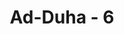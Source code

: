 ---
title: "Ad-Duha - 6"
no: 6
arabic_no: ٦
ayah: اَلَمْ يَجِدْكَ يَتِيْمًا فَاٰوٰىۖ
translation: "Bukankah Dia mendapatimu sebagai seorang yatim, lalu Dia melindungi(mu),"
tafsir: "Dalam ayat ini, Allah mengingatkan nikmat yang pernah diterima Nabi Muhammad dengan mengatakan, \"Bukankah engkau hai Muhammad seorang anak yatim, tidak mempunyai ayah yang bertanggung jawab atas pendidikanmu, menanggulangi kepentingan serta membimbingmu, tetapi Aku telah menjaga, melindungi, dan membimbingmu serta menjauhkanmu dari dosa-dosa perilaku orang-orang Jahiliah dan keburukan mereka, sehingga engkau memperoleh julukan Manusia sempurna.\"\n\nNabi saw hidup dalam keadaan yatim karena ayahnya meninggal dunia sedangkan ia masih dalam kandungan ibunya. Ketika lahir, Allah memelihara Muhammad saw dengan cara menjadikan kakeknya, Abdul Muththalib, mengasihi dan menyayanginya. Nabi Muhammad berada dalam asuhan dan bimbingannya sampai Abdul Muththalib wafat, sedang umur Nabi ketika itu delapan tahun. Dengan meninggalnya Abdul Muththalib, Nabi Muhammad menjadi tanggungan paman beliau, Abu thalib, berdasarkan wasiat dari Abdul Muththalib. Abu thalib telah mengerahkan semua perhatiannya untuk mengasuh Nabi saw, sehingga beliau meningkat dewasa dan diangkat menjadi rasul. Setelah Muhammad diangkat menjadi rasul, orang-orang Quraisy memusuhi dan menyakitinya, tetapi Abu thalib terus membelanya dari semua ancaman orang musyrik hingga Abu thalib wafat.\n\nDengan wafatnya Abu thalib, bangsa Quraisy mendapat peluang untuk menyakiti Nabi dengan perantaraan orang-orang jahat di kalangan mereka yang menyebabkan beliau terpaksa hijrah.\n\nBetapa hebatnya penggemblengan Allah dan asuhan-Nya terhadap Nabi Muhammad. Biasanya keyatiman seorang anak menjadi sebab kehancuran akhlaknya karena tidak ada pengasuh dan pembimbing yang bertanggung jawab. Apalagi suasana dan sikap penduduk Mekah lebih dari cukup untuk menyesatkan Nabi saw. akan tetapi, perlindungan Allah yang sangat rapi dapat mencegah beliau menemani mereka. Dengan demikian, jadilah beliau seorang pemuda yang sangat jujur, terpercaya, tidak pernah berdusta, dan tidak pernah berlumur dengan dosa orang-orang Jahiliah."
---